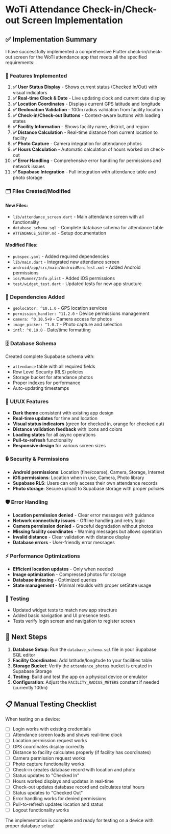 # WoTi Attendance Check-in/Check-out Screen Implementation

## ✅ Implementation Summary

I have successfully implemented a comprehensive Flutter check-in/check-out screen for the WoTi attendance app that meets all the specified requirements:

### 🎯 Features Implemented

1. **✅ User Status Display** - Shows current status (Checked In/Out) with visual indicators
2. **✅ Real-time Clock & Date** - Live updating clock and current date display
3. **✅ Location Coordinates** - Displays current GPS latitude and longitude
4. **✅ Geolocation Validation** - 100m radius validation from facility location
5. **✅ Check-in/Check-out Buttons** - Context-aware buttons with loading states
6. **✅ Facility Information** - Shows facility name, district, and region
7. **✅ Distance Calculation** - Real-time distance from current location to facility
8. **✅ Photo Capture** - Camera integration for attendance photos
9. **✅ Hours Calculation** - Automatic calculation of hours worked on check-out
10. **✅ Error Handling** - Comprehensive error handling for permissions and network issues
11. **✅ Supabase Integration** - Full integration with attendance table and photo storage

### 🗂️ Files Created/Modified

#### New Files:
- `lib/attendance_screen.dart` - Main attendance screen with all functionality
- `database_schema.sql` - Complete database schema for attendance table
- `ATTENDANCE_SETUP.md` - Setup documentation

#### Modified Files:
- `pubspec.yaml` - Added required dependencies
- `lib/main.dart` - Integrated new attendance screen
- `android/app/src/main/AndroidManifest.xml` - Added Android permissions
- `ios/Runner/Info.plist` - Added iOS permissions
- `test/widget_test.dart` - Updated tests for new app structure

### 📱 Dependencies Added

- `geolocator: ^10.1.0` - GPS location services
- `permission_handler: ^11.2.0` - Device permissions management
- `camera: ^0.10.5+9` - Camera access for photos
- `image_picker: ^1.0.7` - Photo capture and selection
- `intl: ^0.19.0` - Date/time formatting

### 🗄️ Database Schema

Created complete Supabase schema with:
- `attendance` table with all required fields
- Row Level Security (RLS) policies
- Storage bucket for attendance photos
- Proper indexes for performance
- Auto-updating timestamps

### 🎨 UI/UX Features

- **Dark theme** consistent with existing app design
- **Real-time updates** for time and location
- **Visual status indicators** (green for checked in, orange for checked out)
- **Distance validation feedback** with icons and colors
- **Loading states** for all async operations
- **Pull-to-refresh** functionality
- **Responsive design** for various screen sizes

### 🔒 Security & Permissions

- **Android permissions**: Location (fine/coarse), Camera, Storage, Internet
- **iOS permissions**: Location when in use, Camera, Photo library
- **Supabase RLS**: Users can only access their own attendance records
- **Photo storage**: Secure upload to Supabase storage with proper policies

### 🛡️ Error Handling

- **Location permission denied** - Clear error messages with guidance
- **Network connectivity issues** - Offline handling and retry logic
- **Camera permission denied** - Graceful degradation without photos
- **Missing facility coordinates** - Warning messages but allows operation
- **Invalid distance** - Clear validation with distance display
- **Database errors** - User-friendly error messages

### ⚡ Performance Optimizations

- **Efficient location updates** - Only when needed
- **Image optimization** - Compressed photos for storage
- **Database indexing** - Optimized queries
- **State management** - Minimal rebuilds with proper setState usage

### 🧪 Testing

- Updated widget tests to match new app structure
- Added basic navigation and UI presence tests
- Tests verify login screen and navigation to register screen

## 🚀 Next Steps

1. **Database Setup**: Run the `database_schema.sql` file in your Supabase SQL editor
2. **Facility Coordinates**: Add latitude/longitude to your facilities table
3. **Storage Bucket**: Verify the `attendance_photos` bucket is created in Supabase Storage
4. **Testing**: Build and test the app on a physical device or emulator
5. **Configuration**: Adjust the `FACILITY_RADIUS_METERS` constant if needed (currently 100m)

## 📋 Manual Testing Checklist

When testing on a device:

- [ ] Login works with existing credentials
- [ ] Attendance screen loads and shows real-time clock
- [ ] Location permission request works
- [ ] GPS coordinates display correctly
- [ ] Distance to facility calculates properly (if facility has coordinates)
- [ ] Camera permission request works
- [ ] Photo capture functionality works
- [ ] Check-in creates database record with location and photo
- [ ] Status updates to "Checked In"
- [ ] Hours worked displays and updates in real-time
- [ ] Check-out updates database record and calculates total hours
- [ ] Status updates to "Checked Out"
- [ ] Error handling works for denied permissions
- [ ] Pull-to-refresh updates location and status
- [ ] Logout functionality works

The implementation is complete and ready for testing on a device with proper database setup!